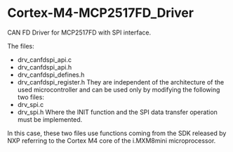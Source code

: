 # Cortex-M4-MCP2517FD_Driver
CAN FD Driver for MCP2517FD with SPI interface.

The files:
- drv_canfdspi_api.c
- drv_canfdspi_api.h
- drv_canfdspi_defines.h
- drv_canfdspi_register.h
They are independent of the architecture of the used microcontroller and can be used only by modifying the following two files:
- drv_spi.c
- drv_spi.h
Where the INIT function and the SPI data transfer operation must be implemented.

In this case, these two files use functions coming from the SDK released by NXP referring to the Cortex M4 core of the i.MXM8mini microprocessor.
